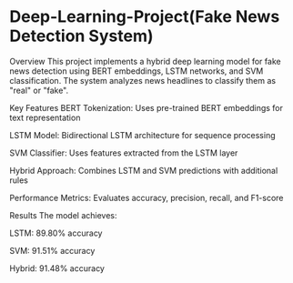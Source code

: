# Deep-Learning-Project(Fake News Detection System)
Overview
This project implements a hybrid deep learning model for fake news detection using BERT embeddings, LSTM networks, and SVM classification. The system analyzes news headlines to classify them as "real" or "fake".

Key Features
BERT Tokenization: Uses pre-trained BERT embeddings for text representation

LSTM Model: Bidirectional LSTM architecture for sequence processing

SVM Classifier: Uses features extracted from the LSTM layer

Hybrid Approach: Combines LSTM and SVM predictions with additional rules

Performance Metrics: Evaluates accuracy, precision, recall, and F1-score

Results
The model achieves:

LSTM: 89.80% accuracy

SVM: 91.51% accuracy

Hybrid: 91.48% accuracy
